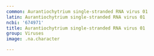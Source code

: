 ```yaml
---
common: Aurantiochytrium single-stranded RNA virus 01
latin: Aurantiochytrium single-stranded RNA virus 01
ncbi: '674971'
title: Aurantiochytrium single-stranded RNA virus 01
group: Viruses
image: .na.character

---
```

